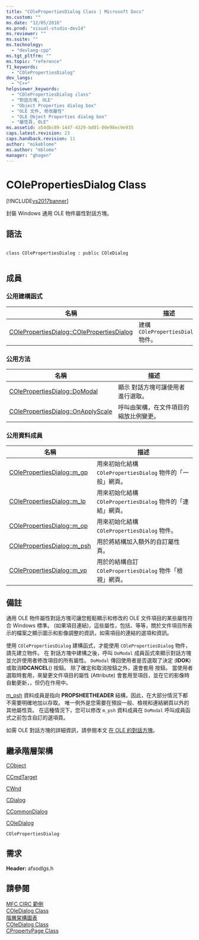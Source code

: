 ```yaml
---
title: "COlePropertiesDialog Class | Microsoft Docs"
ms.custom: ""
ms.date: "12/05/2016"
ms.prod: "visual-studio-dev14"
ms.reviewer: ""
ms.suite: ""
ms.technology: 
  - "devlang-cpp"
ms.tgt_pltfrm: ""
ms.topic: "reference"
f1_keywords: 
  - "COlePropertiesDialog"
dev_langs: 
  - "C++"
helpviewer_keywords: 
  - "COlePropertiesDialog class"
  - "對話方塊, OLE"
  - "Object Properties dialog box"
  - "OLE 文件, 修改屬性"
  - "OLE Object Properties dialog box"
  - "屬性頁, OLE"
ms.assetid: a54dbc89-1447-4329-bd01-00e98ec9e935
caps.latest.revision: 23
caps.handback.revision: 11
author: "mikeblome"
ms.author: "mblome"
manager: "ghogen"
---
```

# COlePropertiesDialog Class
[!INCLUDE[vs2017banner](../../assembler/inline/includes/vs2017banner.md)]

封裝 Windows 通用 OLE 物件屬性對話方塊。  
  
## 語法  
  
```  
  
class COlePropertiesDialog : public COleDialog  
  
```  
  
## 成員  
  
### 公用建構函式  
  
|名稱|描述|  
|--------|--------|  
|[COlePropertiesDialog::COlePropertiesDialog](../Topic/COlePropertiesDialog::COlePropertiesDialog.md)|建構 `COlePropertiesDialog` 物件。|  
  
### 公用方法  
  
|名稱|描述|  
|--------|--------|  
|[COlePropertiesDialog::DoModal](../Topic/COlePropertiesDialog::DoModal.md)|顯示  對話方塊可讓使用者進行選取。|  
|[COlePropertiesDialog::OnApplyScale](../Topic/COlePropertiesDialog::OnApplyScale.md)|呼叫由架構，在文件項目的縮放比例變更。|  
  
### 公用資料成員  
  
|名稱|描述|  
|--------|--------|  
|[COlePropertiesDialog::m\_gp](../Topic/COlePropertiesDialog::m_gp.md)|用來初始化結構 `COlePropertiesDialog` 物件的「一般」網頁。|  
|[COlePropertiesDialog::m\_lp](../Topic/COlePropertiesDialog::m_lp.md)|用來初始化結構 `COlePropertiesDialog` 物件的「連結」網頁。|  
|[COlePropertiesDialog::m\_op](../Topic/COlePropertiesDialog::m_op.md)|用來初始化結構 `COlePropertiesDialog` 物件。|  
|[COlePropertiesDialog::m\_psh](../Topic/COlePropertiesDialog::m_psh.md)|用於將結構加入額外的自訂屬性頁。|  
|[COlePropertiesDialog::m\_vp](../Topic/COlePropertiesDialog::m_vp.md)|用於的結構自訂 `COlePropertiesDialog` 物件「檢視」網頁。|  
  
## 備註  
 通用 OLE 物件屬性對話方塊可讓您輕鬆顯示和修改的 OLE 文件項目的某些屬性符合 Windows 標準。  \(如果項目連結\)，這些屬性，包括、等等，關於文件項目所表示的檔案之顯示圖示和影像調整的資訊，如需項目的連結的選項和資訊。  
  
 使用 `COlePropertiesDialog` 建構函式，才能使用 `COlePropertiesDialog` 物件，請先建立物件。  在  對話方塊中建構之後，呼叫 `DoModal` 成員函式來顯示對話方塊並允許使用者修改項目的所有屬性。  `DoModal` 傳回使用者是否選取了決定 \(**IDOK**\) 或取消**IDCANCEL**\(\) 按鈕。  除了確定和取消按鈕之外，還會套用  按鈕。  當使用者選取時套用，來變更文件項目的屬性 \(Attribute\) 會套用至項目，並在它的影像時自動更新，，但仍在作用中。  
  
 [m\_psh](../Topic/COlePropertiesDialog::m_psh.md) 資料成員是指向 **PROPSHEETHEADER** 結構，因此，在大部分情況下都不需要明確地加以存取。  唯一例外是您需要在預設一般、檢視和連結網頁以外的其他屬性頁。  在這種情況下，您可以修改 `m_psh` 資料成員在 `DoModal` 呼叫成員函式之前包含自訂的選項頁。  
  
 如需 OLE 對話方塊的詳細資訊，請參閱本文 [在 OLE 的對話方塊](../../mfc/dialog-boxes-in-ole.md)。  
  
## 繼承階層架構  
 [CObject](../../mfc/reference/cobject-class.md)  
  
 [CCmdTarget](../../mfc/reference/ccmdtarget-class.md)  
  
 [CWnd](../../mfc/reference/cwnd-class.md)  
  
 [CDialog](../../mfc/reference/cdialog-class.md)  
  
 [CCommonDialog](../../mfc/reference/ccommondialog-class.md)  
  
 [COleDialog](../../mfc/reference/coledialog-class.md)  
  
 `COlePropertiesDialog`  
  
## 需求  
 **Header:** afxodlgs.h  
  
## 請參閱  
 [MFC CIRC 範例](../../top/visual-cpp-samples.md)   
 [COleDialog Class](../../mfc/reference/coledialog-class.md)   
 [階層架構圖表](../../mfc/hierarchy-chart.md)   
 [COleDialog Class](../../mfc/reference/coledialog-class.md)   
 [CPropertyPage Class](../../mfc/reference/cpropertypage-class.md)